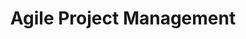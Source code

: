 ---
title: "Agile Project Management"
weight: 35
format: "practical_course"
codes:
- IN0012
- IN2106
- IN2128
- IN4206
instructors:
- alias: krusche
- alias: linhuber
link: "https://ase.in.tum.de/lehrstuhl_1/teaching/1202-agile-project-management-ws22-23"
robotsdisallow: true
---